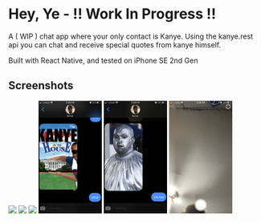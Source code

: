 # Hey, Ye - !! Work In Progress !!
A ( WIP ) chat app where your only contact is Kanye. Using the kanye.rest api you can chat and receive special quotes from kanye himself.

Built with React Native, and tested on iPhone SE 2nd Gen

## Screenshots
<p float="left">
<img src="/media/heyye_message.gif" width="25%">
<img src="/media/heyye_send_pic.gif" width="25%">
<img src="/media/heyye_get_pic.gif" width="25%">
<img src="/media/01.png" width="25%">
<img src="/media/02.png" width="25%">
<img src="/media/03.png" width="25%">
</p>
